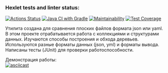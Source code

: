 ### Hexlet tests and linter status:
[![Actions Status](https://github.com/dbulyk/java-project-lvl2/workflows/hexlet-check/badge.svg)](https://github.com/dbulyk/java-project-lvl2/actions)
[![Java CI with Gradle](https://github.com/dbulyk/java-project-lvl2/actions/workflows/gradle.yml/badge.svg)](https://github.com/dbulyk/java-project-lvl2/actions/workflows/gradle.yml)
[![Maintainability](https://api.codeclimate.com/v1/badges/d8fbcd5e273662860ad8/maintainability)](https://codeclimate.com/github/dbulyk/java-project-lvl2/maintainability)
[![Test Coverage](https://api.codeclimate.com/v1/badges/d8fbcd5e273662860ad8/test_coverage)](https://codeclimate.com/github/dbulyk/java-project-lvl2/test_coverage)

Утилита создана для сравнения плоских файлов формата json или yaml.
В этом проекте отрабатывается работа с коллекциями и структурами данных. 
Изучаются способы построения и обхода деревьев. Используются разные форматы данных (json, yml) и форматы вывода.
Написаны тесты (JUnit) для проверки работоспособности.

Демонстрация работы:\
[![asciicast](https://asciinema.org/a/lk9Pa5TmhjaxGp9RXRNtvbyFP.svg)](https://asciinema.org/a/lk9Pa5TmhjaxGp9RXRNtvbyFP)